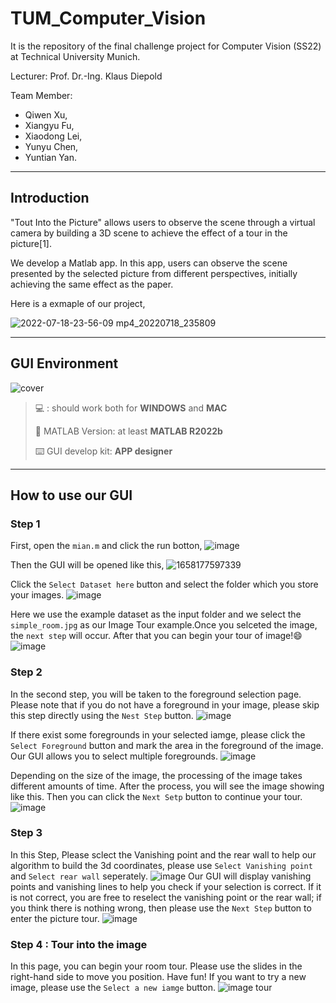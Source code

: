 # TUM_Computer_Vision
It is the repository of the final challenge project for Computer Vision (SS22) at Technical University Munich.

Lecturer: Prof. Dr.-Ing. Klaus Diepold


Team Member:
- Qiwen Xu,
- Xiangyu Fu, 
- Xiaodong Lei, 
- Yunyu Chen, 
- Yuntian Yan.


---

## Introduction
"Tout Into the Picture" allows users to observe the scene through a virtual camera by building a 3D scene to achieve the effect of a tour in the picture[1].

We develop a Matlab app. In this app, users can observe the scene presented by the selected picture from different perspectives, initially achieving the same effect as the paper.


Here is a exmaple of our project,

![2022-07-18-23-56-09 mp4_20220718_235809](https://user-images.githubusercontent.com/54738414/179624820-d967b2c8-0bb4-4b87-90b6-52e957b53e38.gif)

---
## GUI Environment 

![cover](https://user-images.githubusercontent.com/54738414/179618055-30bd906c-3b9b-4ab3-862b-0db71db1aab5.png)


> :computer: : should work both for **WINDOWS** and **MAC**
>
> :rocket: MATLAB Version: at least **MATLAB R2022b**
> 
> :keyboard: GUI develop kit: **APP designer**
---
## How to use our GUI
### Step 1
First, open the `mian.m` and click the run botton,
![image](https://user-images.githubusercontent.com/54738414/179616204-4ed17295-c91a-41c9-be86-8ec6d0a424f0.png)

Then the GUI will be opened like this,
![1658177597339](https://user-images.githubusercontent.com/54738414/179615738-1deb7040-b58d-4d1a-aa7f-992406d7e5f0.png)

Click the `Select Dataset here` button and select the folder which you store your images.
![image](https://user-images.githubusercontent.com/54738414/179615911-84dbf7dd-df1d-4fa8-8747-3c58bbbba886.png)

Here we use the example dataset as the input folder and we select the `simple_room.jpg` as our Image Tour example.Once you selceted the image, the `next step` will occur. After that you can begin your tour of image!:smile:
![image](https://user-images.githubusercontent.com/54738414/179616000-dc1bc94b-2f28-42ca-8f3f-ec4eeeb3aea5.png)

### Step 2
In the second step, you will be taken to the foreground selection page. Please note that if you do not have a foreground in your image, please skip this step directly using the `Nest Step` button.
![image](https://user-images.githubusercontent.com/54738414/179616340-bdb42037-2e01-4265-a233-2505a4dbdccc.png)

 If there exist some foregrounds in your selected iamge, please click the `Select Foreground` button and mark the area in the foreground of the image. Our GUI allows you to select multiple foregrounds. 
![image](https://user-images.githubusercontent.com/54738414/179616394-5971bde4-06d8-4f40-9fa3-dcffcc1bc70d.png)

Depending on the size of the image, the processing of the image takes different amounts of time. After the process, you will see the image showing like this. Then you can click the `Next Setp` button to continue your tour.
![image](https://user-images.githubusercontent.com/54738414/179616419-40c52abf-abb8-4e55-bdfe-c052ab33a97e.png)

### Step 3
In this Step, Please sclect the Vanishing point and the rear wall to help our algorithm to build the 3d coordinates, please use `Select Vanishing point` and `Select rear wall` seperately.
![image](https://user-images.githubusercontent.com/54738414/179616452-cc934242-0159-489c-81df-3187bc3134b9.png)
Our GUI will display vanishing points and vanishing lines to help you check if your selection is correct. If it is not correct, you are free to reselect the vanishing point or the rear wall; if you think there is nothing wrong, then please use the `Next Step` button to enter the picture tour.
![image](https://user-images.githubusercontent.com/54738414/179616482-62a2271e-04c0-4a2d-a45f-57bf29b28e7c.png)

### Step 4 : Tour into the image
In this page, you can begin your room tour. Please use the slides in the right-hand side to move you position. Have fun! If you want to try a new image, please use the `Select a new iamge` button.
![image tour](https://user-images.githubusercontent.com/54738414/179622553-d0a570da-5f51-429c-aef3-5e603c0f07c4.gif)
